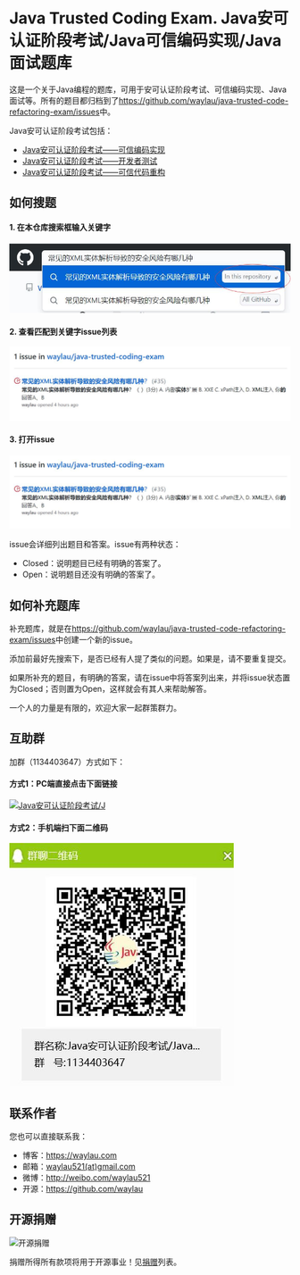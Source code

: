 # Java Trusted Coding Exam. Java安可认证阶段考试/Java可信编码实现/Java面试题库

这是一个关于Java编程的题库，可用于安可认证阶段考试、可信编码实现、Java面试等。所有的题目都归档到了<https://github.com/waylau/java-trusted-code-refactoring-exam/issues>中。

Java安可认证阶段考试包括：

* [Java安可认证阶段考试——可信编码实现](https://github.com/waylau/java-trusted-coding-exam)
* [Java安可认证阶段考试——开发者测试](https://github.com/waylau/java-trusted-testing-exam)
* [Java安可认证阶段考试——可信代码重构](https://github.com/waylau/java-trusted-code-refactoring-exam)

## 如何搜题

#### 1. 在本仓库搜索框输入关键字

![](images/java-001.jpg)

#### 2. 查看匹配到关键字issue列表

![](images/java-002.jpg)


#### 3. 打开issue

![](images/java-002.jpg)

issue会详细列出题目和答案。issue有两种状态：

* Closed：说明题目已经有明确的答案了。
* Open：说明题目还没有明确的答案了。

## 如何补充题库

补充题库，就是在<https://github.com/waylau/java-trusted-code-refactoring-exam/issues>中创建一个新的issue。

添加前最好先搜索下，是否已经有人提了类似的问题。如果是，请不要重复提交。

如果所补充的题目，有明确的答案，请在issue中将答案列出来，并将issue状态置为Closed；否则置为Open，这样就会有其人来帮助解答。

一个人的力量是有限的，欢迎大家一起群策群力。


## 互助群

加群（1134403647）方式如下：

#### 方式1：PC端直接点击下面链接

<a target="_blank" href="//shang.qq.com/wpa/qunwpa?idkey=83fe220bb200efc58e758f80fbfc7a4779de0a96677a8fe5916e6d44a4decb74"><img border="0" src="//pub.idqqimg.com/wpa/images/group.png" alt="Java安可认证阶段考试/J" title="Java安可认证阶段考试/J"></a>


#### 方式2：手机端扫下面二维码

![](images/qq.jpg)

## 联系作者

您也可以直接联系我：

* 博客：https://waylau.com
* 邮箱：[waylau521(at)gmail.com](mailto:waylau521@gmail.com)
* 微博：http://weibo.com/waylau521
* 开源：https://github.com/waylau



## 开源捐赠



![开源捐赠](https://waylau.com/images/showmethemoney-sm.jpg)

捐赠所得所有款项将用于开源事业！见[捐赠](https://waylau.com/donate)列表。